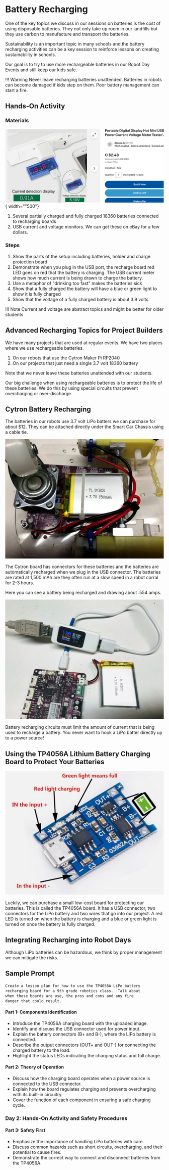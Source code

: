 # Battery Recharging

One of the key topics we discuss in our sessions
on batteries is the cost of using disposable batteries.
They not only take up room in our landfills but they
use carbon to manufacture and transport the batteries.

Sustainability is an important topic in many schools and
the battery recharging activities can be a key session to
reinforce lessons on creating sustainability in schools.

Our goal is to try to use more rechargeable batteries in our
Robot Day Events and still keep our kids safe.

!!! Warning
    Never leave recharging batteries unattended.  Batteries
    in robots can become damaged if kids step on them.
    Poor battery management can start a fire.

## Hands-On Activity

### Materials

![](../img/usb-current-meter.png){ width=""500"}

1. Several partially charged and fully charged 18360 batteries connected to recharging boards
2. USB current and voltage monitors.  We can get these on eBay for a few dollars.

### Steps

1. Show the parts of the setup including batteries, holder and charge protection board
2. Demonstrate when you plug in the USB port, the recharge board red LED goes on red that the battery is charging.  The USB current meter shows how much current is being drawn to charge the battery.
3. Use a metaphor of "drinking too fast" makes the batteries sick
4. Show that a fully charged the battery will have a blue or green light to show it is fully charged
5. Show that the voltage of a fully charged battery is about 3.9 volts

!!! Note
    Current and voltage are abstract topics and might be better for older students

## Advanced Recharging Topics for Project Builders

We have many projects that are used at regular events.  We have
two places where we use rechargeable batteries.

1. On our robots that use the Cytron Maker Pi RP2040
2. On our projects that just need a single 3.7 volt 18360 battery

Note that we never leave these batteries unattended with our students.

Our big challenge when using rechargeable batteries is to protect the life of these batteries.  We
do this by using special circuits that prevent overcharging or over-discharge.

## Cytron Battery Recharging

The batteries in our robots use 3.7 volt LiPo batters we can purchase for about $12.
They can be attached directly under the Smart Car Chassis using a cable tie.

![](../img/rechargeable-battery-under-robot.webp)

The Cytron board has connectors for these batteries and the batteries
are automatically recharged when we plug in the USB connector.  The
batteries are rated at 1,500 mAh are they often run at a slow speed
in a robot corral for 2-3 hours.

Here you can see a battery being recharged and drawing about .554 amps.

![](../img/cytron-battery-recharge.jpg)

Battery recharging circuits must limit the amount of current that
is being used to recharge a battery.  You never want to hook
a LiPo batter directly up to a power source!

## Using the TP4056A Lithium Battery Charging Board to Protect Your Batteries

![](../img/TP4056A.png)

Luckily, we can purchase a small low-cost board for protecting
our batteries.  This is called the TP4056A board.  It has
a USB connector, two connectors for the LiPo battery and
two wires that go into our project.  A red LED is turned on
when the battery is charging and a blue or green light is
turned on once the battery is fully charged.

## Integrating Recharging into Robot Days

Although LiPo batteries can be hazardous, we think by proper management
we can mitigate the risks.

## Sample Prompt

```
Create a lesson plan for how to use the TP4056A LiPo battery 
recharging board for a 9th grade robotics class.  Talk about
when these boards are use, the pros and cons and any fire 
danger that could result.
```

#### Part 1: Components Identification
- Introduce the TP4056A charging board with the uploaded image.
- Identify and discuss the USB connector used for power input.
- Explain the battery connectors (B+ and B-), where the LiPo battery is connected.
- Describe the output connectors (OUT+ and OUT-) for connecting the charged battery to the load.
- Highlight the status LEDs indicating the charging status and full charge.

#### Part 2: Theory of Operation
- Discuss how the charging board operates when a power source is connected to the USB connector.
- Explain how the board regulates charging and prevents overcharging with its built-in circuitry.
- Cover the function of each component in ensuring a safe charging cycle.

### Day 2: Hands-On Activity and Safety Procedures

#### Part 3: Safety First
- Emphasize the importance of handling LiPo batteries with care.
- Discuss common hazards such as short circuits, overcharging, and their potential to cause fires.
- Demonstrate the correct way to connect and disconnect batteries from the TP4056A.
